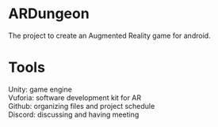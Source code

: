 # ARDungeon

The project to create an Augmented Reality game for android.

# Tools
Unity: game engine<br />
Vuforia: software development kit for AR<br />
Github: organizing files and project schedule<br />
Discord: discussing and having meeting<br />

